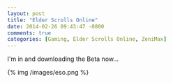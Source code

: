 ```yaml
---
layout: post
title: "Elder Scrolls Online"
date: 2014-02-26 09:43:47 -0800
comments: true
categories: [Gaming, Elder Scrolls Online, ZeniMax]
---
```


I'm in and downloading the Beta now...

{% img /images/eso.png %}